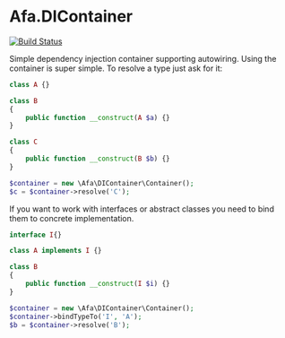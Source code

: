 Afa.DIContainer
===============
[![Build Status](https://travis-ci.org/andyfarkas/Afa.DIContainer.png?branch=master)](https://travis-ci.org/andyfarkas/Afa.DIContainer)

Simple dependency injection container supporting autowiring. Using the container is super simple. To resolve a type just
ask for it:

``` php
class A {}

class B
{
    public function __construct(A $a) {}
}

class C
{
    public function __construct(B $b) {}
}

$container = new \Afa\DIContainer\Container();
$c = $container->resolve('C');
```

If you want to work with interfaces or abstract classes you need to bind them to concrete implementation.

``` php
interface I{}

class A implements I {}

class B
{
    public function __construct(I $i) {}
}

$container = new \Afa\DIContainer\Container();
$container->bindTypeTo('I', 'A');
$b = $container->resolve('B');
```
